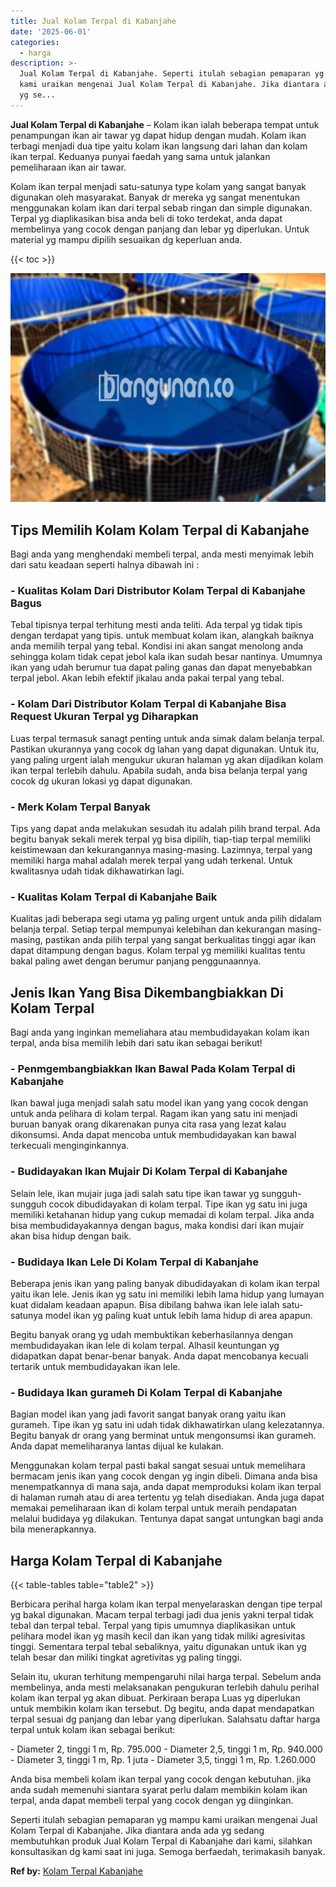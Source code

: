 ```yaml
---
title: Jual Kolam Terpal di Kabanjahe
date: '2025-06-01'
categories:
  - harga
description: >-
  Jual Kolam Terpal di Kabanjahe. Seperti itulah sebagian pemaparan yg mampu
  kami uraikan mengenai Jual Kolam Terpal di Kabanjahe. Jika diantara anda ada
  yg se...
---
```


**Jual Kolam Terpal di Kabanjahe** – Kolam ikan ialah beberapa tempat untuk penampungan ikan air tawar yg dapat hidup dengan mudah. Kolam ikan terbagi menjadi dua tipe yaitu kolam ikan langsung dari lahan dan kolam ikan terpal. Keduanya punyai faedah yang sama untuk jalankan pemeliharaan ikan air tawar.

Kolam ikan terpal menjadi satu-satunya type kolam yang sangat banyak digunakan oleh masyarakat. Banyak dr mereka yg sangat menentukan menggunakan kolam ikan dari terpal sebab ringan dan simple digunakan. Terpal yg diaplikasikan bisa anda beli di toko terdekat, anda dapat membelinya yang cocok dengan panjang dan lebar yg diperlukan. Untuk material yg mampu dipilih sesuaikan dg keperluan anda.

{{< toc >}}

![Jual Kolam Terpal di Kabanjahe](/images/jual-kolam-terpal-03.png)

## Tips Memilih Kolam Kolam Terpal di Kabanjahe

Bagi anda yang menghendaki membeli terpal, anda mesti menyimak lebih dari satu keadaan seperti halnya dibawah ini :

### \- Kualitas Kolam Dari Distributor Kolam Terpal di Kabanjahe Bagus

Tebal tipisnya terpal terhitung mesti anda teliti. Ada terpal yg tidak tipis dengan terdapat yang tipis. untuk membuat kolam ikan, alangkah baiknya anda memilih terpal yang tebal. Kondisi ini akan sangat menolong anda sehingga kolam tidak cepat jebol kala ikan sudah besar nantinya. Umumnya ikan yang udah berumur tua dapat paling ganas dan dapat menyebabkan terpal jebol. Akan lebih efektif jikalau anda pakai terpal yang tebal.

### \- Kolam Dari Distributor Kolam Terpal di Kabanjahe Bisa Request Ukuran Terpal yg Diharapkan

Luas terpal termasuk sanagt penting untuk anda simak dalam belanja terpal. Pastikan ukurannya yang cocok dg lahan yang dapat digunakan. Untuk itu, yang paling urgent ialah mengukur ukuran halaman yg akan dijadikan kolam ikan terpal terlebih dahulu. Apabila sudah, anda bisa belanja terpal yang cocok dg ukuran lokasi yg dapat digunakan.

### \- Merk Kolam Terpal Banyak

Tips yang dapat anda melakukan sesudah itu adalah pilih brand terpal. Ada begitu banyak sekali merek terpal yg bisa dipilih, tiap-tiap terpal memiliki keistimewaan dan kekurangannya masing-masing. Lazimnya, terpal yang memiliki harga mahal adalah merek terpal yang udah terkenal. Untuk kwalitasnya udah tidak dikhawatirkan lagi.

### \- Kualitas Kolam Terpal di Kabanjahe Baik

Kualitas jadi beberapa segi utama yg paling urgent untuk anda pilih didalam belanja terpal. Setiap terpal mempunyai kelebihan dan kekurangan masing-masing, pastikan anda pilih terpal yang sangat berkualitas tinggi agar ikan dapat ditampung dengan bagus. Kolam terpal yg memiliki kualitas tentu bakal paling awet dengan berumur panjang penggunaannya.

## Jenis Ikan Yang Bisa Dikembangbiakkan Di Kolam Terpal

Bagi anda yang inginkan memeliahara atau membudidayakan kolam ikan terpal, anda bisa memilih lebih dari satu ikan sebagai berikut!

### \- Penmgembangbiakkan Ikan Bawal Pada Kolam Terpal di Kabanjahe

Ikan bawal juga menjadi salah satu model ikan yang yang cocok dengan untuk anda pelihara di kolam terpal. Ragam ikan yang satu ini menjadi buruan banyak orang dikarenakan punya cita rasa yang lezat kalau dikonsumsi. Anda dapat mencoba untuk membudidayakan kan bawal terkecuali menginginkannya.

### \- Budidayakan Ikan Mujair Di Kolam Terpal di Kabanjahe

Selain lele, ikan mujair juga jadi salah satu tipe ikan tawar yg sungguh-sungguh cocok dibudidayakan di kolam terpal. Tipe ikan yg satu ini juga memiliki ketahanan hidup yang cukup memadai di kolam terpal. Jika anda bisa membudidayakannya dengan bagus, maka kondisi dari ikan mujair akan bisa hidup dengan baik.

### \- Budidaya Ikan Lele Di Kolam Terpal di Kabanjahe

Beberapa jenis ikan yang paling banyak dibudidayakan di kolam ikan terpal yaitu ikan lele. Jenis ikan yg satu ini memiliki lebih lama hidup yang lumayan kuat didalam keadaan apapun. Bisa dibilang bahwa ikan lele ialah satu-satunya model ikan yg paling kuat untuk lebih lama hidup di area apapun.

Begitu banyak orang yg udah membuktikan keberhasilannya dengan membudidayakan ikan lele di kolam terpal. Alhasil keuntungan yg didapatkan dapat benar-benar banyak. Anda dapat mencobanya kecuali tertarik untuk membudidayakan ikan lele.

### \- Budidaya Ikan gurameh Di Kolam Terpal di Kabanjahe

Bagian model ikan yang jadi favorit sangat banyak orang yaitu ikan gurameh. Tipe ikan yg satu ini udah tidak dikhawatirkan ulang kelezatannya. Begitu banyak dr orang yang berminat untuk mengonsumsi ikan gurameh. Anda dapat memeliharanya lantas dijual ke kulakan.

Menggunakan kolam terpal pasti bakal sangat sesuai untuk memelihara bermacam jenis ikan yang cocok dengan yg ingin dibeli. Dimana anda bisa menempatkannya di mana saja, anda dapat memproduksi kolam ikan terpal di halaman rumah atau di area tertentu yg telah disediakan. Anda juga dapat memakai pemeliharaan ikan di kolam terpal untuk meraih pendapatan melalui budidaya yg dilakukan. Tentunya dapat sangat untungkan bagi anda bila menerapkannya.

## Harga Kolam Terpal di Kabanjahe

{{< table-tables table="table2" >}}

Berbicara perihal harga kolam ikan terpal menyelaraskan dengan tipe terpal yg bakal digunakan. Macam terpal terbagi jadi dua jenis yakni terpal tidak tebal dan terpal tebal. Terpal yang tipis umumnya diaplikasikan untuk pelihara model ikan yg masih kecil dan ikan yang tidak miliki agresivitas tinggi. Sementara terpal tebal sebaliknya, yaitu digunakan untuk ikan yg telah besar dan miliki tingkat agretivitas yg paling tinggi.

Selain itu, ukuran terhitung mempengaruhi nilai harga terpal. Sebelum anda membelinya, anda mesti melaksanakan pengukuran terlebih dahulu perihal kolam ikan terpal yg akan dibuat. Perkiraan berapa Luas yg diperlukan untuk membikin kolam ikan tersebut. Dg begitu, anda dapat mendapatkan terpal sesuai dg panjang dan lebar yang diperlukan. Salahsatu daftar harga terpal untuk kolam ikan sebagai berikut:

\- Diameter 2, tinggi 1 m, Rp. 795.000 - Diameter 2,5, tinggi 1 m, Rp. 940.000 - Diameter 3, tinggi 1 m, Rp. 1 juta - Diameter 3,5, tinggi 1 m, Rp. 1.260.000

Anda bisa membeli kolam ikan terpal yang cocok dengan kebutuhan. jika anda sudah memenuhi siantara syarat perlu dalam membikin kolam ikan terpal, anda dapat membeli terpal yang cocok dengan yg diinginkan.

Seperti itulah sebagian pemaparan yg mampu kami uraikan mengenai Jual Kolam Terpal di Kabanjahe. Jika diantara anda ada yg sedang membutuhkan produk Jual Kolam Terpal di Kabanjahe dari kami, silahkan konsultasikan dg kami saat ini juga. Semoga berfaedah, terimakasih banyak.

**Ref by:** [Kolam Terpal Kabanjahe](https://id.wikipedia.org/wiki/Kolam)
